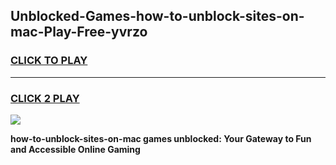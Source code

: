 
## Unblocked-Games-how-to-unblock-sites-on-mac-Play-Free-yvrzo
<h3>
<a href="https://premium76.site?title=how-to-unblock-sites-on-mac&ref=18A1">CLICK TO PLAY</a></h3>
<hr>

<h3>
<a href="https://premium76.site?title=how-to-unblock-sites-on-mac&ref=18A1">CLICK 2 PLAY</a>
  
</h3>

<a href="https://premium76.site?title=how-to-unblock-sites-on-mac&ref=18A1"><img src="https://clearcache.store/games.png"></a>


**how-to-unblock-sites-on-mac games unblocked: Your Gateway to Fun and Accessible Online Gaming**

